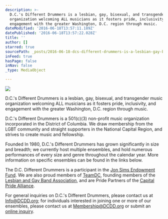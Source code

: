 ```yaml
---
description: >-
  D.C.'s Different Drummers is a lesbian, gay, bisexual, and transgender music
  organization welcoming ALL musicians as it fosters pride, inclusivity, and
  engagement with the greater Washington, D.C. region through music.
dateModified: '2016-06-18T13:57:11.189Z'
datePublished: '2016-06-18T13:57:22.028Z'
title: ''
author: []
starred: true
sourcePath: _posts/2016-06-18-dcs-different-drummers-is-a-lesbian-gay-bisexual-and-t.md
inFeed: true
hasPage: false
inNav: false
_type: MediaObject

---
```

![](https://the-grid-user-content.s3-us-west-2.amazonaws.com/0bf769cd-f129-4e10-bf9e-3e980868f40d.png)

D.C.'s Different Drummers is a lesbian, gay, bisexual, and transgender music organization welcoming ALL musicians as it fosters pride, inclusivity, and engagement with the greater Washington, D.C. region through music.

D.C.'s Different Drummers is a 501(c)(3) non-profit music organization incorporated in the District of Columbia. We draw membership from the LGBT community and straight supporters in the National Capital Region, and strives to create music and fellowship.

Founded In 1980, D.C.'s Different Drummers has grown significantly in size and breadth; we currently host multiple ensembles, and hold numerous performances of every size and genre throughout the calendar year. More information on specific ensembles can be found in the links below.

The D.C. Different Drummers is a participant in the [Jon Sims Endowment Fund][0]. We are also proud members of [TeamDC][1], founding members of the [Lesbian and Gay Band Association][2], and are Pride Partners of the [Capital Pride Alliance][3].

For general inquiries on D.C.'s Different Drummers, please contact us at [Info@DCDD.org][4]; for individuals interested in joining one or more of our ensembles, please contact us at [Membership@DCDD.org][5] or submit an [online inquiry][6].

[0]: http://www.jsef.org/
[1]: http://www.teamdc.org/
[2]: http://www.lgba.org/
[3]: http://www.capitalpride.org/
[4]: mailto:Info@DCDD.org
[5]: mailto:membership@dcdd.org
[6]: http://www.dcdd.org/index.php/support-the-band